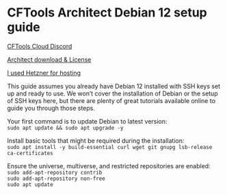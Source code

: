 # CFTools Architect Debian 12 setup guide

[CFTools Cloud Discord](https://discord.com/invite/k7Zdw6cXSH)

[Architect download & License](https://discord.com/channels/373098389174484992/1312066884467953775)

[I used Hetzner for hosting](https://www.hetzner.com/)

This guide assumes you already have Debian 12 installed
with SSH keys set up and ready to use. We won’t cover
the installation of Debian or the setup of SSH keys here,
but there are plenty of great tutorials available online
to guide you through those steps.


Your first command is to update Debian to latest version:\
`sudo apt update && sudo apt upgrade -y`


Install basic tools that might be required during the installation:\
`sudo apt install -y build-essential curl wget git gnupg lsb-release ca-certificates`


Ensure the universe, multiverse, and restricted repositories are enabled:\
`sudo add-apt-repository contrib`\
`sudo add-apt-repository non-free`\
`sudo apt update`
